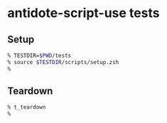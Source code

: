 # antidote-script-use tests

## Setup

```zsh
% TESTDIR=$PWD/tests
% source $TESTDIR/scripts/setup.zsh
%
```

## Teardown

```zsh
% t_teardown
%
```
